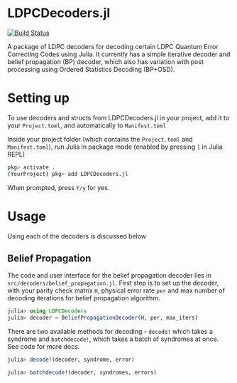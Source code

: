 # LDPCDecoders.jl

[![Build Status](https://github.com/krishna-praneet/LDPC.jl/actions/workflows/CI.yml/badge.svg?branch=main)](https://github.com/krishna-praneet/LDPC.jl/actions/workflows/CI.yml?query=branch%3Amain)

A package of LDPC decoders for decoding certain LDPC Quantum Error Correcting Codes using Julia. It currently has a simple iterative decoder and belief propagation (BP) decoder, which also has variation with post processing using Ordered Statistics Decoding (BP+OSD). 

# Setting up

To use decoders and structs from LDPCDecoders.jl in your project, add it to your `Project.toml`, and automatically to `Manifest.toml`

Inside your project folder (which contains the `Project.toml` and `Manifest.toml`), run Julia in package mode (enabled by pressing `]` in Julia REPL)

```bash
pkg> activate .
(YourProject) pkg> add LDPCDecoders.jl
```

When prompted, press `Y/y` for yes.

# Usage

Using each of the decoders is discussed below

## Belief Propagation
The code and user interface for the belief propagation decoder lies in `src/decoders/belief_propagation.jl`. First step is to set up the decoder, with your parity check matrix `H`, physical error rate `per` and max number of decoding iterations for belief propagation algorithm. 

```julia
julia> using LDPCDecoders
julia> decoder = BeliefPropagationDecoder(H, per, max_iters)
```

There are two available methods for decoding - `decode!` which takes a syndrome and `batchdecode!`, which takes a batch of syndromes at once. See code for more docs.

```julia
julia> decode!(decoder, syndrome, error)
```


```julia
julia> batchdecode!(decoder, syndromes, errors)
```
